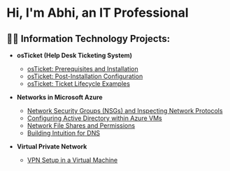 # Hi, I'm Abhi, an IT Professional
<h2>👨‍💻 Information Technology Projects:</h2>

 - <b>osTicket (Help Desk Ticketing System)</b>
   - [osTicket: Prerequisites and Installation](https://github.com/stephenlangtech/osticket-prereqs)
   - [osTicket: Post-Installation Configuration](https://github.com/stephenlangtech/post-install-config)
   - [osTicket: Ticket Lifecycle Examples](https://github.com/stephenlangtech/ticket-lifecycle)
    
- <b>Networks in Microsoft Azure</b>
  - [Network Security Groups (NSGs) and Inspecting Network Protocols](https://github.com/stephenlangtech/azure-network-protocols)
  - [Configuring Active Directory within Azure VMs](https://github.com/stephenlangtech/configure-ad)
  - [Network File Shares and Permissions](https://github.com/stephenlangtech/Network-File-Shares-and-Permissions)
  - [Building Intuition for DNS](https://github.com/stephenlangtech/Building-Intuition-for-DNS)
 
- <b>Virtual Private Network</b>
  - [VPN Setup in a Virtual Machine ](https://github.com/stephenlangtech/Setting-UP-A-VPN)

